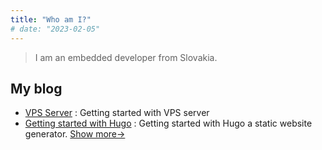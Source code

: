 ```yaml
---
title: "Who am I?"
# date: "2023-02-05"
---
```


>I am an embedded developer from Slovakia.

<!-- ## My Hobbies

I like play with embedded devices such as Raspberrie  p -->

<!-- ## My projects

* [VPS Server](http://trizna.cz/projects/vpsServer) : Getting started with VPS server
* [My own domain](http://trizna.cz/projects/myDomain) : Buying a domain.
* [Getting started with Hugo](http://trizna.cz/projects/hugoGettingStarted) : Getting started with Hugo a static website generator.
[Show more->](http://trizna.cz/projects) -->

## My blog

* [VPS Server](http://trizna.cz/blog/vpsServer) : Getting started with VPS server
* [Getting started with Hugo](http://trizna.cz/blog/hugoGettingStarted) : Getting started with Hugo a static website generator.
[Show more->](blog.md)